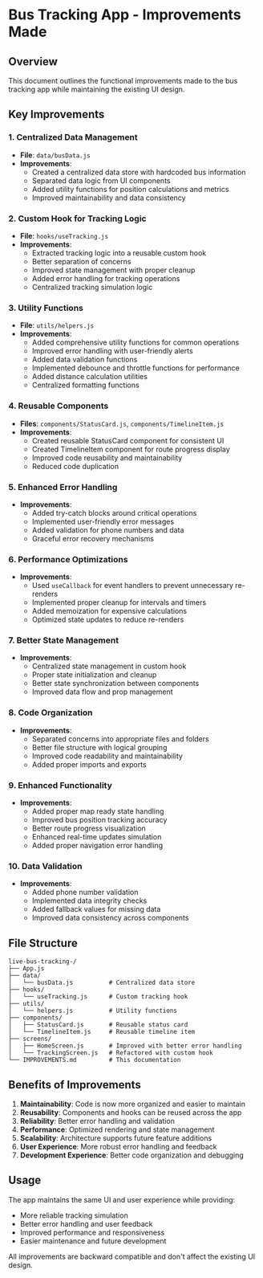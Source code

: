 # Bus Tracking App - Improvements Made

## Overview
This document outlines the functional improvements made to the bus tracking app while maintaining the existing UI design.

## Key Improvements

### 1. **Centralized Data Management**
- **File**: `data/busData.js`
- **Improvements**:
  - Created a centralized data store with hardcoded bus information
  - Separated data logic from UI components
  - Added utility functions for position calculations and metrics
  - Improved maintainability and data consistency

### 2. **Custom Hook for Tracking Logic**
- **File**: `hooks/useTracking.js`
- **Improvements**:
  - Extracted tracking logic into a reusable custom hook
  - Better separation of concerns
  - Improved state management with proper cleanup
  - Added error handling for tracking operations
  - Centralized tracking simulation logic

### 3. **Utility Functions**
- **File**: `utils/helpers.js`
- **Improvements**:
  - Added comprehensive utility functions for common operations
  - Improved error handling with user-friendly alerts
  - Added data validation functions
  - Implemented debounce and throttle functions for performance
  - Added distance calculation utilities
  - Centralized formatting functions

### 4. **Reusable Components**
- **Files**: `components/StatusCard.js`, `components/TimelineItem.js`
- **Improvements**:
  - Created reusable StatusCard component for consistent UI
  - Created TimelineItem component for route progress display
  - Improved code reusability and maintainability
  - Reduced code duplication

### 5. **Enhanced Error Handling**
- **Improvements**:
  - Added try-catch blocks around critical operations
  - Implemented user-friendly error messages
  - Added validation for phone numbers and data
  - Graceful error recovery mechanisms

### 6. **Performance Optimizations**
- **Improvements**:
  - Used `useCallback` for event handlers to prevent unnecessary re-renders
  - Implemented proper cleanup for intervals and timers
  - Added memoization for expensive calculations
  - Optimized state updates to reduce re-renders

### 7. **Better State Management**
- **Improvements**:
  - Centralized state management in custom hook
  - Proper state initialization and cleanup
  - Better state synchronization between components
  - Improved data flow and prop management

### 8. **Code Organization**
- **Improvements**:
  - Separated concerns into appropriate files and folders
  - Better file structure with logical grouping
  - Improved code readability and maintainability
  - Added proper imports and exports

### 9. **Enhanced Functionality**
- **Improvements**:
  - Added proper map ready state handling
  - Improved bus position tracking accuracy
  - Better route progress visualization
  - Enhanced real-time updates simulation
  - Added proper navigation error handling

### 10. **Data Validation**
- **Improvements**:
  - Added phone number validation
  - Implemented data integrity checks
  - Added fallback values for missing data
  - Improved data consistency across components

## File Structure
```
live-bus-tracking-/
├── App.js
├── data/
│   └── busData.js          # Centralized data store
├── hooks/
│   └── useTracking.js      # Custom tracking hook
├── utils/
│   └── helpers.js          # Utility functions
├── components/
│   ├── StatusCard.js       # Reusable status card
│   └── TimelineItem.js     # Reusable timeline item
├── screens/
│   ├── HomeScreen.js       # Improved with better error handling
│   └── TrackingScreen.js   # Refactored with custom hook
└── IMPROVEMENTS.md         # This documentation
```

## Benefits of Improvements

1. **Maintainability**: Code is now more organized and easier to maintain
2. **Reusability**: Components and hooks can be reused across the app
3. **Reliability**: Better error handling and validation
4. **Performance**: Optimized rendering and state management
5. **Scalability**: Architecture supports future feature additions
6. **User Experience**: More robust error handling and feedback
7. **Development Experience**: Better code organization and debugging

## Usage

The app maintains the same UI and user experience while providing:
- More reliable tracking simulation
- Better error handling and user feedback
- Improved performance and responsiveness
- Easier maintenance and future development

All improvements are backward compatible and don't affect the existing UI design.
